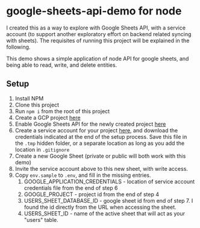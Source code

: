 # google-sheets-api-demo for node

I created this as a way to explore with Google Sheets API, with a service account (to support another exploratory effort on backend related syncing with sheets). The requisites of running this project will be explained in the following.

This demo shows a simple application of node API for google sheets, and being able to read, write, and delete entities.

## Setup

1. Install NPM
2. Clone this project
3. Run `npm i` from the root of this project
4. Create a GCP project [here](https://console.cloud.google.com/projectcreate)
5. Enable Google Sheets API for the newly created project [here](https://console.cloud.google.com/apis/library/sheets.googleapis.com)
6. Create a service account for your project [here](https://console.cloud.google.com/iam-admin/serviceaccounts), and download the credentials indicated at the end of the setup process. Save this file in the `.tmp` hidden folder, or a separate location as long as you add the location in `.gitignore`
7. Create a new Google Sheet (private or public will both work with this demo)
8. Invite the service account above to this new sheet, with write access.
9. Copy `env.sample` to `.env`, and fill in the missing entries.
   1.  GOOGLE_APPLICATION_CREDENTIALS - location of service account credentials file from the end of step 6
   2.  GOOGLE_PROJECT - project id from the end of step 4
   3.  USERS_SHEET_DATABASE_ID - google sheet id from end of step 7. I found the id directly from the URL when accessing the sheet.
   4.  USERS_SHEET_ID - name of the active sheet that will act as your "users" table.

